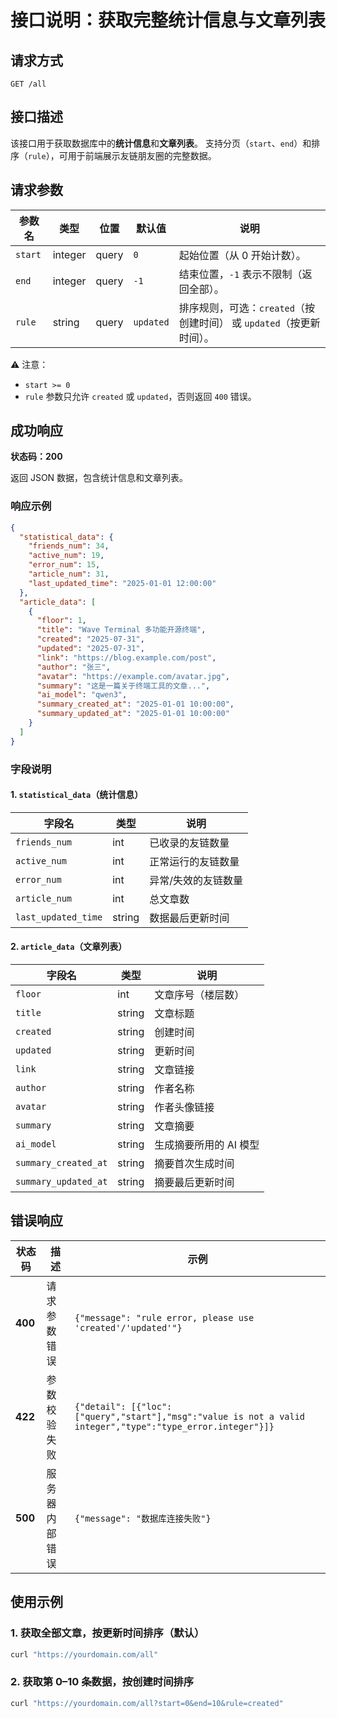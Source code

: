 # 接口说明：获取完整统计信息与文章列表

## 请求方式

```http
GET /all
```

## 接口描述

该接口用于获取数据库中的**统计信息**和**文章列表**。
支持分页（`start`、`end`）和排序（`rule`），可用于前端展示友链朋友圈的完整数据。

## 请求参数

| 参数名     | 类型      | 位置    | 默认值       | 说明                                           |
| ------- | ------- | ----- | --------- | -------------------------------------------- |
| `start` | integer | query | `0`       | 起始位置（从 0 开始计数）。                              |
| `end`   | integer | query | `-1`      | 结束位置，`-1` 表示不限制（返回全部）。                       |
| `rule`  | string  | query | `updated` | 排序规则，可选：`created`（按创建时间） 或 `updated`（按更新时间）。 |

⚠️ 注意：

* `start >= 0`
* `rule` 参数只允许 `created` 或 `updated`，否则返回 `400` 错误。

## 成功响应

**状态码：200**

返回 JSON 数据，包含统计信息和文章列表。

### 响应示例

```json
{
  "statistical_data": {
    "friends_num": 34,
    "active_num": 19,
    "error_num": 15,
    "article_num": 31,
    "last_updated_time": "2025-01-01 12:00:00"
  },
  "article_data": [
    {
      "floor": 1,
      "title": "Wave Terminal 多功能开源终端",
      "created": "2025-07-31",
      "updated": "2025-07-31",
      "link": "https://blog.example.com/post",
      "author": "张三",
      "avatar": "https://example.com/avatar.jpg",
      "summary": "这是一篇关于终端工具的文章...",
      "ai_model": "qwen3",
      "summary_created_at": "2025-01-01 10:00:00",
      "summary_updated_at": "2025-01-01 10:00:00"
    }
  ]
}
```

### 字段说明

#### 1. `statistical_data`（统计信息）

| 字段名                 | 类型     | 说明         |
| ------------------- | ------ | ---------- |
| `friends_num`       | int    | 已收录的友链数量   |
| `active_num`        | int    | 正常运行的友链数量  |
| `error_num`         | int    | 异常/失效的友链数量 |
| `article_num`       | int    | 总文章数       |
| `last_updated_time` | string | 数据最后更新时间   |

#### 2. `article_data`（文章列表）

| 字段名                  | 类型     | 说明            |
| -------------------- | ------ | ------------- |
| `floor`              | int    | 文章序号（楼层数）     |
| `title`              | string | 文章标题          |
| `created`            | string | 创建时间          |
| `updated`            | string | 更新时间          |
| `link`               | string | 文章链接          |
| `author`             | string | 作者名称          |
| `avatar`             | string | 作者头像链接        |
| `summary`            | string | 文章摘要          |
| `ai_model`           | string | 生成摘要所用的 AI 模型 |
| `summary_created_at` | string | 摘要首次生成时间      |
| `summary_updated_at` | string | 摘要最后更新时间      |

## 错误响应

| 状态码     | 描述      | 示例                                                                                                         |
| ------- | ------- | ---------------------------------------------------------------------------------------------------------- |
| **400** | 请求参数错误  | `{"message": "rule error, please use 'created'/'updated'"}`                                                |
| **422** | 参数校验失败  | `{"detail": [{"loc":["query","start"],"msg":"value is not a valid integer","type":"type_error.integer"}]}` |
| **500** | 服务器内部错误 | `{"message": "数据库连接失败"}`                                                                                   |

## 使用示例

### 1. 获取全部文章，按更新时间排序（默认）

```bash
curl "https://yourdomain.com/all"
```

### 2. 获取第 0–10 条数据，按创建时间排序

```bash
curl "https://yourdomain.com/all?start=0&end=10&rule=created"
```
